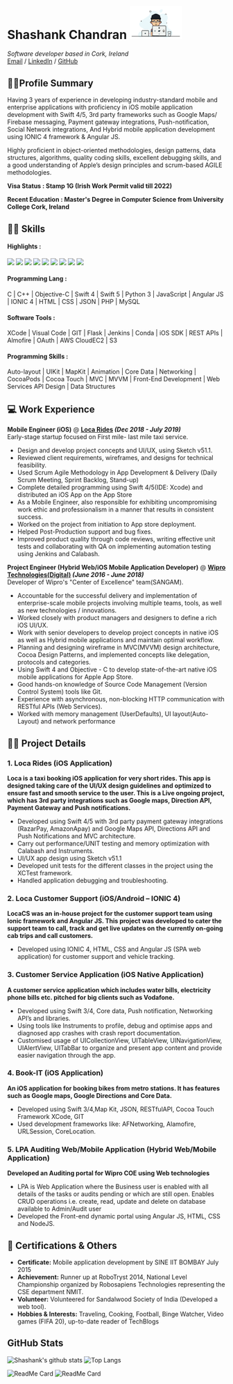 # Shashank Chandran <img src="https://raw.githubusercontent.com/iamcrazyshank/cv/gh-pages/dev_gif.gif" width="120px">

_Software developer based in Cork, Ireland_ <br>
[Email](mailto:shashankchandran1994@gmail.com) / [LinkedIn](http://www.linkedin.com/in/shashankchandran/) / [GitHub](https://github.com/iamcrazyshank/)
<br> 
## 👨‍🦱Profile Summary
Having 3 years of experience in developing industry-standard mobile and enterprise applications with proficiency in iOS mobile application development with Swift 4/5, 3rd party frameworks such as Google Maps/ Firebase messaging, Payment gateway integrations, Push-notification, Social Network integrations, And Hybrid mobile application development using IONIC 4 framework & Angular JS. 

Highly proficient in object-oriented methodologies, design patterns, data structures, algorithms, quality coding skills, excellent debugging skills, and a good understanding of Apple’s design principles and scrum-based AGILE methodologies.

__Visa Status	: Stamp 1G (Irish Work Permit valid till 2022)__

__Recent Education : Master's Degree in Computer Science from University College Cork, Ireland__


## ✍🏼  Skills
#### Highlights	: 
![](https://img.shields.io/static/v1?label=Swift&message=5&color=brightgreen) 
![](https://img.shields.io/static/v1?label=Swift&message=4&color=bluevoilet) 
![](https://img.shields.io/static/v1?label=Python&message=3&color=yellow)
![](https://img.shields.io/static/v1?label=Objective&message=C&color=red)
![](https://img.shields.io/static/v1?label=HTML&message=5&color=blue) 
![](https://img.shields.io/static/v1?label=IONIC&message=4&color=bluevoilet) 
![](https://img.shields.io/static/v1?label=Angular&message=JS&color=orange) 
![](https://img.shields.io/static/v1?label=MySQL&message=""&color=red) 
![](https://img.shields.io/static/v1?label=GIT&message=""&color=critical)
#### Programming Lang	: 
C | C++ | Objective-C | Swift 4 | Swift 5 | Python 3 |  JavaScript |  Angular JS | IONIC 4 | HTML |  CSS |  JSON |  PHP |  MySQL
#### Software Tools	: 
XCode | Visual Code |  GIT |  Flask |  Jenkins | Conda | iOS SDK | REST APIs | Almofire | OAuth | AWS CloudEC2 | S3
#### Programming Skills	: 
Auto-layout | UIKit | MapKit | Animation | Core Data | Networking | CocoaPods | Cocoa Touch | MVC | MVVM | Front-End Development | Web Services API Design | Data Structures


## 💻 Work Experience

__Mobile Engineer (iOS)__ @ __[Loca Rides](http://locarides.com/) _(Dec 2018 - July 2019)___<br>
Early-stage startup focused on First mile- last mile taxi service.
  - Design and develop project concepts and UI/UX, using Sketch v51.1.
  - Reviewed client requirements, wireframes, and designs for technical feasibility.
  - Used Scrum Agile Methodology in App Development & Delivery (Daily Scrum Meeting, Sprint Backlog, Stand-up)
  - Complete detailed programming using Swift 4/5(IDE: Xcode) and distributed an iOS App on the App Store
  - As a Mobile Engineer, also responsible for exhibiting uncompromising work ethic and professionalism in a manner that results in consistent success.
  - Worked on the project from initiation to App store deployment.
  - Helped Post-Production support and bug fixes.
  - Improved product quality through code reviews, writing effective unit tests and collaborating with QA on implementing automation testing using Jenkins and Calabash.<br> 
 
__Project Engineer (Hybrid Web/iOS Mobile Application Developer)__ @ __[Wipro Technologies(Digital)](http://https://www.wipro.com/) _(June 2016 - June 2018)___<br>
Developer of Wipro's "Center of Excellence" team(SANGAM).
 - Accountable for the successful delivery and implementation of enterprise-scale mobile projects involving multiple teams, tools, as well as new technologies / innovations.
 - Worked closely with product managers and designers to define a rich iOS UI/UX.
 - Work with senior developers to develop project concepts in native iOS as well as Hybrid mobile applications and maintain optimal workflow.
 - Planning and designing wireframe in MVC(MVVM) design architecture, Cocoa Design Patterns, and implemented concepts like delegation, protocols and categories.
 - Using Swift 4 and Objective - C to develop state-of-the-art native iOS mobile applications for Apple App Store.
 - Good hands-on knowledge of Source Code Management (Version Control System) tools like Git.
 - Experience with asynchronous, non-blocking HTTP communication with RESTful APIs (Web Services).
 - Worked with memory management (UserDefaults), UI layout(Auto-Layout) and network performance

    
## 🙇🏻 Project Details

### __1. Loca Rides (iOS Application)__
__Loca is a taxi booking iOS application for very short rides. This app is designed taking care of the UI/UX design guidelines and optimized to ensure fast and smooth service to the user. This is a Live ongoing project, which has 3rd party integrations such as Google maps, Direction API, Payment Gateway and Push notifications.__
- Developed using Swift 4/5 with 3rd party payment gateway integrations (RazarPay, AmazonApay) and Google Maps API, Directions API and Push Notifications and MVC architecture. 
- Carry out performance/UNIT testing and memory optimization with Calabash and Instruments.
- UI/UX app design using Sketch v51.1
- Developed unit tests for the different classes in the project using the XCTest framework.
- Handled application debugging and troubleshooting.


### __2. Loca Customer Support (iOS/Android – IONIC 4)__
__LocaCS was an in-house project for the customer support team using Ionic framework and Angular JS. This project was developed to cater the support team to call, track and get live updates on the currently on-going cab trips and call customers.__
- Developed using IONIC 4, HTML, CSS and Angular JS (SPA web application) for customer support and vehicle tracking. 

### __3. Customer Service Application (iOS Native Application)__
__A customer service application which includes water bills, electricity phone bills etc. pitched for big clients such as Vodafone.__ 
- Developed using Swift 3/4, Core data, Push notification, Networking API’s and libraries.
- Using tools like Instruments to profile, debug and optimise apps and diagnosed app crashes with crash report documentation.
- Customised usage of UICollectionView, UITableView, UINavigationView, UIAlertView, UITabBar to organize and present app content and provide easier navigation through the app.

### __4. Book-IT (iOS Application)__
__An iOS application for booking bikes from metro stations. It has features such as Google maps, Google Directions and Core Data.__
- Developed using Swift 3/4,Map Kit, JSON, RESTfulAPI, Cocoa Touch Framework XCode, GIT
- Used development frameworks like: AFNetworking, Alamofire, URLSession, CoreLocation. 

### __5. LPA Auditing Web/Mobile Application (Hybrid Web/Mobile Application)__
__Developed an Auditing portal for Wipro COE using Web technologies__
- LPA is Web Application where the Business user is enabled with all details of the tasks or audits pending or which are still open. Enables CRUD operations i.e. create, read, update and delete on database available to Admin/Audit user
- Developed the Front-end dynamic portal using Angular JS, HTML, CSS and NodeJS.


## 🏃 Certifications & Others

- __Certificate:__ Mobile application development by SINE IIT BOMBAY	July 2015
- __Achievement:__ Runner up at RoboTryst 2014, National Level Championship organized by Robosapiens Technologies representing the CSE department NMIT.
- __Volunteer:__ Volunteered for Sandalwood Society of India (Developed a web tool).	
- __Hobbies & Interests:__ Traveling, Cooking, Football, Binge Watcher, Video games (FIFA 20), up-to-date reader of TechBlogs


## GitHub Stats
![Shashank's github stats](https://github-readme-stats.vercel.app/api?username=iamcrazyshank&show_icons=true&theme=radical)
![Top Langs](https://github-readme-stats.vercel.app/api/top-langs/?username=iamcrazyshank&layout=compact)

![ReadMe Card](https://github-readme-stats.vercel.app/api/pin/?username=iamcrazyshank&repo=GoCorona&show_owner=true)
![ReadMe Card](https://github-readme-stats.vercel.app/api/pin/?username=iamcrazyshank&repo=Foxy-2.0&show_owner=true)



